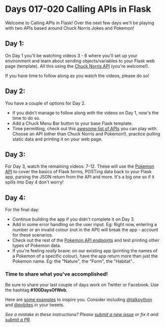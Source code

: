 # Days 017-020 Calling APIs in Flask 

Welcome to Calling APIs in Flask!
Over the next few days we'll be playing with two APIs based around Chuck Norris Jokes and Pokemon!

## Day 1: 

On Day 1 you'll be watching videos 3 - 6 where you'll set up your environment and learn about sending objects/variables to your Flask web page (template). All this using the [Chuck Norris API](https://api.chucknorris.io/) (you're welcome!).

If you have time to follow along as you watch the videos, please do so!


## Day 2: 

You have a couple of options for Day 2.

- If you didn't manage to follow along with the videos on Day 1, now's the time to do so.
- Add a Chuck Menu Bar button to your base Flask template.
- Time permitting, check out this [awesome list of APIs](https://medium.com/@vicbergquist/18-fun-apis-for-your-next-project-8008841c7be9) you can play with. Choose an API (other than Chuck Norris and Pokemon!), practice pulling static data and printing it on your web page.


## Day 3: 

For Day 3, watch the remaining videos: 7-12. These will use the [Pokemon API](https://pokeapi.co/) to cover the basics of Flask forms, POSTing data back to your Flask app, parsing the JSON return from the API and more.
It's a big one so if it spills into Day 4 don't worry!


## Day 4:

For the final day:

- Continue building the app if you didn't complete it on Day 3.
- Add in some error handling on the user input. Eg: Right now, entering a number or an invalid colour (not in the API) will break the app - account for these scenarios.
- Check out the rest of the [Pokemon API endpoints](https://pokeapi.co/docs/v2.html) and test printing other types of Pokemon data.
- If you're feeling *really* brave: on our existing app (printing the names of a Pokemon of a specific colour), have the app return more than just the Pokemon name. Eg: the "Nature", the "Form", the "Habitat"..


### Time to share what you've accomplished!

Be sure to share your last couple of days work on Twitter or Facebook. Use the hashtag **#100DaysOfWeb**. 

Here are [some examples](https://twitter.com/search?q=%23100DaysOfCode) to inspire you. Consider including [@talkpython](https://twitter.com/talkpython) and [@pybites](https://twitter.com/pybites) in your tweets.

*See a mistake in these instructions? Please [submit a new issue](https://github.com/talkpython/100daysofweb-with-python-course/issues) or fix it and [submit a PR](https://github.com/talkpython/100daysofweb-with-python-course/pulls).*
